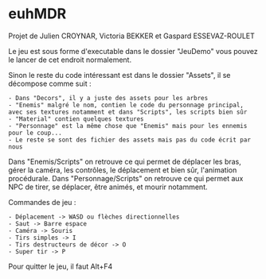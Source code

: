 # euhMDR

Projet de Julien CROYNAR, Victoria BEKKER et Gaspard ESSEVAZ-ROULET


Le jeu est sous forme d'executable dans le dossier "JeuDemo" vous pouvez le lancer de cet endroit normalement.

Sinon le reste du code intéressant est dans le dossier "Assets", il se décompose comme suit : 

	- Dans "Decors", il y a juste des assets pour les arbres
	- "Enemis" malgré le nom, contien le code du personnage principal, avec ses textures notamment et dans "Scripts", les scripts bien sûr
	- "Material" contien quelques textures 
	- "Personnage" est la même chose que "Enemis" mais pour les ennemis pour le coup...
	- Le reste se sont des fichier des assets mais pas du code écrit par nous
	
Dans "Enemis/Scripts" on retrouve ce qui permet de déplacer les bras, gérer la caméra, les contrôles, le déplacement et bien sûr, l'animation procédurale.
Dans "Personnage/Scripts" on retrouve ce qui permet aux NPC de tirer, se déplacer, être animés, et mourir notamment.

Commandes de jeu : 

	- Déplacement -> WASD ou flèches directionnelles 
	- Saut -> Barre espace
	- Caméra -> Souris 
	- Tirs simples -> I
	- Tirs destructeurs de décor -> O
	- Super tir -> P
	
Pour quitter le jeu, il faut Alt+F4